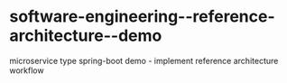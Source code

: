 # software-engineering--reference-architecture--demo
microservice type spring-boot demo - implement reference architecture workflow
